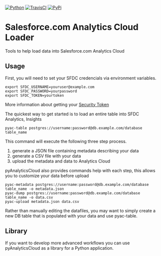 [![Python](https://badge.fury.io/py/pyAnalyticsCloud.png)](http://badge.fury.io/py/pyAnalyticsCloud)
[![TravisCI](https://travis-ci.org/heroku/pyAnalyticsCloud.png?branch=master)](https://travis-ci.org/heroku/pyAnalyticsCloud)
[![PyPi](https://pypip.in/d/pyAnalyticsCloud/badge.png)](https://pypi.python.org/pypi/pyAnalyticsCloud)

Salesforce.com Analytics Cloud Loader
======================================
Tools to help load data into Salesforce.com Analytics Cloud

Usage
--------
First, you will need to set your SFDC credencials via environment variables.

    export SFDC_USERNAME=youruser@example.com
    export SFDC_PASSWORD=yourpassword
    export SFDC_TOKEN=yourtoken

More information about getting your [Security Token](https://help.salesforce.com/apex/HTViewHelpDoc?id=user_security_token.htm)

The quickest way to get started is to load an entire table into SFDC Analytics, Insights

    pyac-table postgres://username:password@db.example.com/database table_name

This command will execute the following three step process.

  1. generate a JSON file containing metadata describing your data
  2. generate a CSV file with your data
  3. upload the metadata and data to Analytics Cloud

pyAnalyticsCloud also provides commands help with each step, this allows you to customize your data before upload

    pyac-metadata postgres://username:password@db.example.com/database table_name -o metadata.json
    pyac-dump postgres://username:password@db.example.com/database table_name -o data.csv
    pyac-upload metadata.json data.csv

Rather than manually editing the datafiles, you may want to simply create a new DB table that is populated with your data and use pyac-table.

Library
---------
If you want to develop more advanced workflows you can use pyAnalyticsCloud as a library for a Python application.

